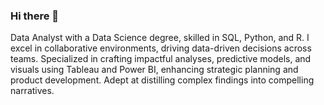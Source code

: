 ### Hi there 👋
Data Analyst with a Data Science degree, skilled in SQL, Python, and R. I excel in collaborative environments, driving data-driven decisions across teams. Specialized in crafting impactful analyses, predictive models, and visuals using Tableau and Power BI, enhancing strategic planning and product development. Adept at distilling complex findings into compelling narratives.
<!--
**poornavishwanath/poornavishwanath** is a ✨ _special_ ✨ repository because its `README.md` (this file) appears on your GitHub profile.

Here are some ideas to get you started:

- 🔭 I’m currently working on Database Designing
- 🌱 I’m currently learning GenAI
- 👯 I’m looking to collaborate on projects
- 🤔 I’m looking for help with job opportunities
- 💬 Ask me about anything
- 📫 How to reach me: poorna.vishwanath9@gmail.com
- 😄 Pronouns: She/Her
- ⚡ Fun fact: I once tried to be a stand-up comedian, but my jokes were so bad that even the data didn't find them statistically significant. Now, I stick to making data laugh with insightful analyses!
-->
